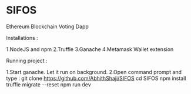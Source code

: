 # SIFOS
Ethereum Blockchain Voting Dapp


Installations :

1.NodeJS and npm
2.Truffle
3.Ganache
4.Metamask Wallet extension



Running project :

1.Start ganache. Let it run on background.
2.Open command prompt and type :
   git clone https://github.com/AbhithShaji/SIFOS
   cd SIFOS
   npm install
   truffle migrate --reset
   npm run dev

